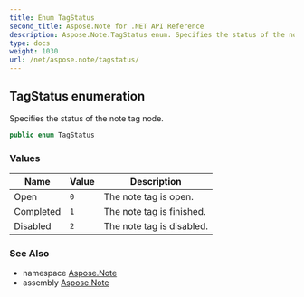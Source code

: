 ```yaml
---
title: Enum TagStatus
second_title: Aspose.Note for .NET API Reference
description: Aspose.Note.TagStatus enum. Specifies the status of the note tag node
type: docs
weight: 1030
url: /net/aspose.note/tagstatus/
---
```

## TagStatus enumeration

Specifies the status of the note tag node.

```csharp
public enum TagStatus
```

### Values

| Name | Value | Description |
| --- | --- | --- |
| Open | `0` | The note tag is open. |
| Completed | `1` | The note tag is finished. |
| Disabled | `2` | The note tag is disabled. |

### See Also

* namespace [Aspose.Note](../../aspose.note/)
* assembly [Aspose.Note](../../)


